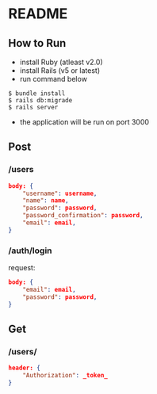 # README

## How to Run
- install Ruby (atleast v2.0)
- install Rails (v5 or latest)
- run command below
```
$ bundle install
$ rails db:migrade
$ rails server
```
- the application will be run on port 3000

## Post
### /users
```json
body: {
    "username": username,
    "name": name,
    "password": password,
    "password_confirmation": password,
    "email": email,
}
```
### /auth/login
request:
``` json
body: {
    "email": email,
    "password": password,
}
```
## Get
### /users/
``` json
header: {
    "Authorization": _token_
}
```
